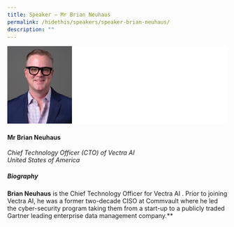 ```yaml
---
title: Speaker – Mr Brian Neuhaus
permalink: /hidethis/speakers/speaker-brian-neuhaus/
description: ""
---
```

![](/images/mr%20brian%20neuhaus.png)

#### **Mr Brian Neuhaus**

*Chief Technology Officer (CTO) of Vectra AI<br>United States of America*

##### **Biography**

**Brian Neuhaus** is the Chief Technology Officer for Vectra AI . Prior to joining Vectra AI, he was a former two-decade CISO at Commvault where he led the cyber-security program taking them from a start-up to a publicly traded Gartner leading enterprise data management company.**